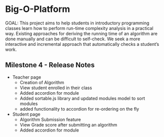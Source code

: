 # Big-O-Platform
GOAL: This project aims to help students in introductory programming classes learn how to perform run-time complexity analysis in a practical way. Existing approaches for deriving the running time of an algorithm are done manually and can be difficult to self-check. We seek a more interactive and incremental approach that automatically checks a student’s work.


## Milestone 4 - Release Notes
  
* Teacher page
  * Creation of Algorithm
  * View student enrolled in their class
  * Added accordion for module
  * Added sortable.js library and updated modules model to sort modules
  * added functionality to accordion for re-ordering on the fly
* Student page
  * Algorithm Submission feature
  * View Grade score after submitting an algorithm
  * Added accordion for module
